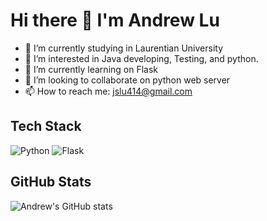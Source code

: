# Hi there 👋 I'm Andrew Lu

- 🔭 I’m currently studying in Laurentian University
- 👀 I’m interested in Java developing, Testing, and python.  
- 🌱 I’m currently learning on Flask
- 👯 I’m looking to collaborate on python web server
- 📫 How to reach me: jslu414@gmail.com

## Tech Stack
![Python](https://www.yuque.com/andrewlu/st88gc)
![Flask](https://img.shields.io/badge/Flask-000000?style=for-the-badge&logo=flask&logoColor=white)


## GitHub Stats
![Andrew's GitHub stats](https://github-readme-stats.vercel.app/api?username=andrewlu&show_icons=true&theme=radical)



<!-- 可以添加动态访问量、热力图等 -->


　
<!---
AndrewLu3335/AndrewLu3335 is a ✨ special ✨ repository because its `README.md` (this file) appears on your GitHub profile.
You can click the Preview link to take a look at your changes.
--->
